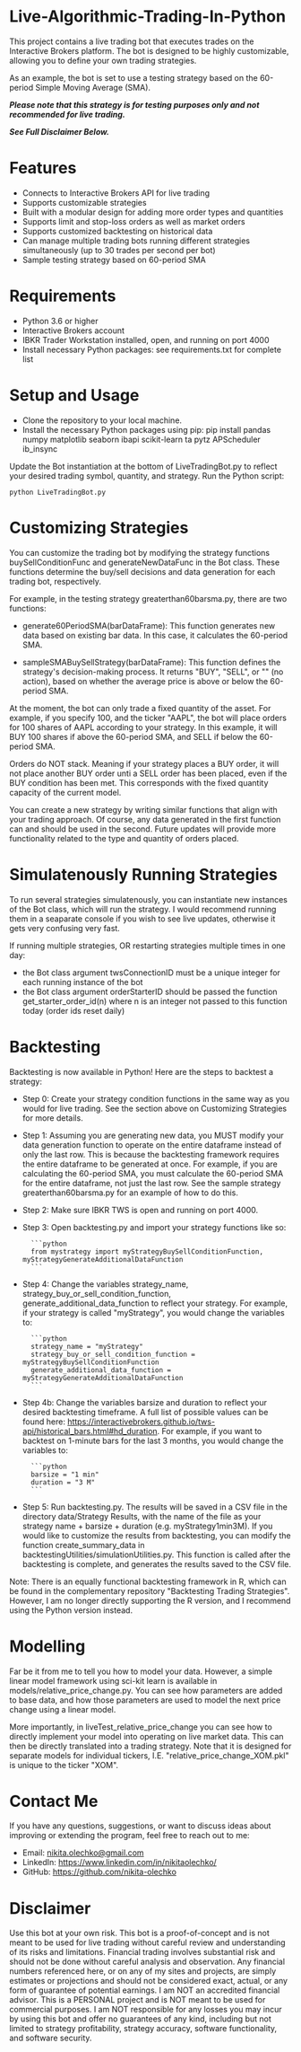 # Live-Algorithmic-Trading-In-Python

This project contains a live trading bot that executes trades on the Interactive Brokers platform. The bot is designed to be highly customizable, allowing you to define your own trading strategies. 

As an example, the bot is set to use a testing strategy based on the 60-period Simple Moving Average (SMA). 

***Please note that this strategy is for testing purposes only and not recommended for live trading.***

***See Full Disclaimer Below.***

# Features

- Connects to Interactive Brokers API for live trading
- Supports customizable strategies
- Built with a modular design for adding more order types and quantities
- Supports limit and stop-loss orders as well as market orders
- Supports customized backtesting on historical data
- Can manage multiple trading bots running different strategies simultaneously (up to 30 trades per second per bot)
- Sample testing strategy based on 60-period SMA

# Requirements

- Python 3.6 or higher
- Interactive Brokers account
- IBKR Trader Workstation installed, open, and running on port 4000
- Install necessary Python packages: see requirements.txt for complete list

# Setup and Usage

- Clone the repository to your local machine.
- Install the necessary Python packages using pip:
    pip install pandas numpy matplotlib seaborn ibapi scikit-learn ta pytz APScheduler ib_insync

Update the Bot instantiation at the bottom of LiveTradingBot.py to reflect your desired trading symbol, quantity, and strategy.
Run the Python script:

    python LiveTradingBot.py

# Customizing Strategies

You can customize the trading bot by modifying the strategy functions buySellConditionFunc and generateNewDataFunc in the Bot class. These functions determine the buy/sell decisions and data generation for each trading bot, respectively.

For example, in the testing strategy greaterthan60barsma.py, there are two functions:

- generate60PeriodSMA(barDataFrame): 
    This function generates new data based on existing bar data. 
    In this case, it calculates the 60-period SMA.

- sampleSMABuySellStrategy(barDataFrame): 
    This function defines the strategy's decision-making process. 
    It returns "BUY", "SELL", or "" (no action), based on whether the average price is above or below the 60-period SMA.

At the moment, the bot can only trade a fixed quantity of the asset. For example, if you specify 100, and the ticker "AAPL", the bot will place orders for 100 shares of AAPL according to your strategy. In this example, it will BUY 100 shares if above the 60-period SMA, and SELL if below the 60-period SMA. 

Orders do NOT stack. Meaning if your strategy places a BUY order, it will not place another BUY order unti a SELL order has been placed, even if the BUY condition has been met. This corresponds with the fixed quantity capacity of the current model.

You can create a new strategy by writing similar functions that align with your trading approach. Of course, any data generated in the first function can and should be used in the second. Future updates will provide more functionality related to the type and quantity of orders placed.

# Simulatenously Running Strategies

To run several strategies simulatenously, you can instantiate new instances of the Bot class, which will run the strategy. I would recommend running them in a seaparate console if you wish to see live updates, otherwise it gets very confusing very fast. 

If running multiple strategies, OR restarting strategies multiple times in one day:

- the Bot class argument twsConnectionID must be a unique integer for each running instance of the bot
- the Bot class argument orderStarterID should be passed the function get_starter_order_id(n) where n is an integer not passed to this function today (order ids reset daily)

# Backtesting

Backtesting is now available in Python! Here are the steps to backtest a strategy:

- Step 0: Create your strategy condition functions in the same way as you would for live trading. See the section above on Customizing Strategies for more details.
- Step 1: Assuming you are generating new data, you MUST modify your data generation function to operate on the entire dataframe instead of only the last row. This is because the backtesting framework requires the entire dataframe to be generated at once. For example, if you are calculating the 60-period SMA, you must calculate the 60-period SMA for the entire dataframe, not just the last row. See the sample strategy greaterthan60barsma.py for an example of how to do this.
- Step 2: Make sure IBKR TWS is open and running on port 4000.
- Step 3: Open backtesting.py and import your strategy functions like so:
    
        ```python
        from mystrategy import myStrategyBuySellConditionFunction, myStrategyGenerateAdditionalDataFunction
        ```

- Step 4: Change the variables strategy_name, strategy_buy_or_sell_condition_function, generate_additional_data_function to reflect your strategy. For example, if your strategy is called "myStrategy", you would change the variables to:

        ```python
        strategy_name = "myStrategy"
        strategy_buy_or_sell_condition_function = myStrategyBuySellConditionFunction
        generate_additional_data_function = myStrategyGenerateAdditionalDataFunction
        ```

- Step 4b: Change the variables barsize and duration to reflect your desired backtesting timeframe. A full list of possible values can be found here: https://interactivebrokers.github.io/tws-api/historical_bars.html#hd_duration. For example, if you want to backtest on 1-minute bars for the last 3 months, you would change the variables to:

        ```python
        barsize = "1 min"
        duration = "3 M"
        ```

- Step 5: Run backtesting.py. The results will be saved in a CSV file in the directory data/Strategy Results, with the name of the file as your strategy name + barsize + duration (e.g. myStrategy1min3M). If you would like to customize the results from backtesting, you can modify the function create_summary_data in backtestingUtilities/simulationUtilities.py. This function is called after the backtesting is complete, and generates the results saved to the CSV file.

Note: There is an equally functional backtesting framework in R, which can be found in the complementary repository "Backtesting Trading Strategies". However, I am no longer directly supporting the R version, and I recommend using the Python version instead.

# Modelling

Far be it from me to tell you how to model your data. However, a simple linear model framework using sci-kit learn is available in models/relative_price_change.py. You can see how parameters are added to base data, and how those parameters are used to model the next price change using a linear model. 

More importantly, in liveTest_relative_price_change you can see how to directly implement your model into operating on live market data. This can then be directly translated into a trading strategy. Note that it is designed for separate models for individual tickers, I.E. "relative_price_change_XOM.pkl" is unique to the ticker "XOM".

# Contact Me

If you have any questions, suggestions, or want to discuss ideas about improving or extending the program, feel free to reach out to me:

- Email: nikita.olechko@gmail.com
- LinkedIn: https://www.linkedin.com/in/nikitaolechko/
- GitHub: https://github.com/nikita-olechko

# Disclaimer

Use this bot at your own risk. This bot is a proof-of-concept and is not meant to be used for live trading without careful review and understanding of its risks and limitations. Financial trading involves substantial risk and should not be done without careful analysis and observation. Any financial numbers referenced here, or on any of my sites and projects, are simply estimates or projections and should not be considered exact, actual, or any form of guarantee of potential earnings. I am NOT an accredited financial advisor. This is a PERSONAL project and is NOT meant to be used for commercial purposes. I am NOT responsible for any losses you may incur by using this bot and offer no guarantees of any kind, including but not limited to strategy profitability, strategy accuracy, software functionality, and software security.
